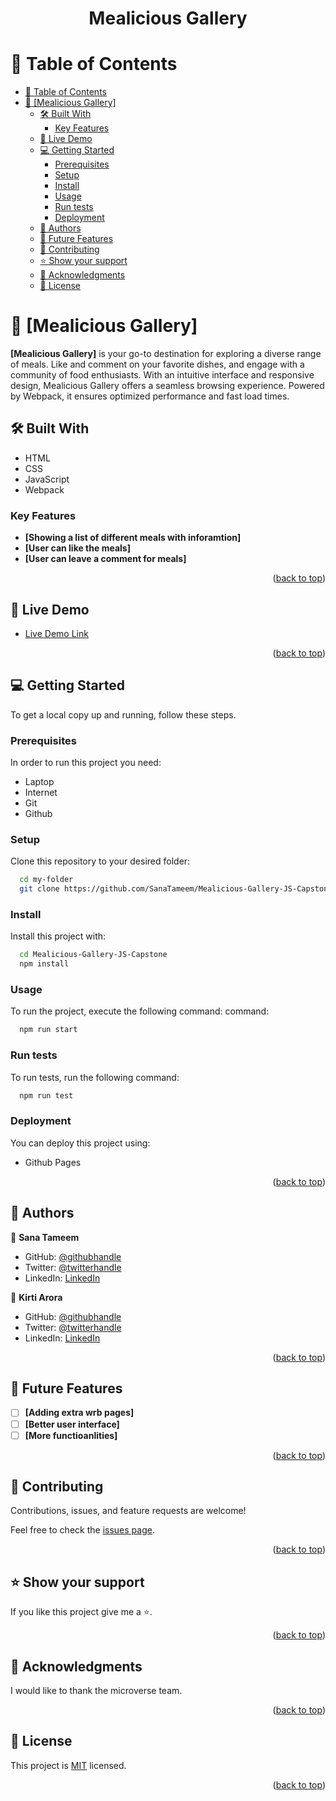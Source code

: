 <a name="readme-top"></a>

<div align="center">

  <h1><b>Mealicious Gallery</b></h1>

</div>

<!-- TABLE OF CONTENTS -->

# 📗 Table of Contents

- [📗 Table of Contents](#-table-of-contents)
- [📖 \[Mealicious Gallery\] ](#-mealicious-gallery-)
  - [🛠 Built With ](#-built-with-)
    - [Key Features ](#key-features-)
  - [🚀 Live Demo ](#-live-demo-)
  - [💻 Getting Started ](#-getting-started-)
    - [Prerequisites](#prerequisites)
    - [Setup](#setup)
    - [Install](#install)
    - [Usage](#usage)
    - [Run tests](#run-tests)
    - [Deployment](#deployment)
  - [👥 Authors ](#-authors-)
  - [🔭 Future Features ](#-future-features-)
  - [🤝 Contributing ](#-contributing-)
  - [⭐️ Show your support ](#️-show-your-support-)
  - [🙏 Acknowledgments ](#-acknowledgments-)
  - [📝 License ](#-license-)

<!-- PROJECT DESCRIPTION -->

# 📖 [Mealicious Gallery] <a name="about-project"></a>

**[Mealicious Gallery]** is your go-to destination for exploring a diverse range of meals. Like and comment on your favorite dishes, and engage with a community of food enthusiasts. With an intuitive interface and responsive design, Mealicious Gallery offers a seamless browsing experience. Powered by Webpack, it ensures optimized performance and fast load times.

## 🛠 Built With <a name="built-with"></a>
- HTML
- CSS
- JavaScript
- Webpack
<!-- Features -->

### Key Features <a name="key-features"></a>

- **[Showing a list of different meals with inforamtion]**
- **[User can like the meals]**
- **[User can leave a comment for meals]**

<p align="right">(<a href="#readme-top">back to top</a>)</p>

<!-- LIVE DEMO -->

## 🚀 Live Demo <a name="live-demo"></a>

- [Live Demo Link]()

<p align="right">(<a href="#readme-top">back to top</a>)</p>

<!-- GETTING STARTED -->

## 💻 Getting Started <a name="getting-started"></a>

To get a local copy up and running, follow these steps.

### Prerequisites

In order to run this project you need:
- Laptop
- Internet
- Git
- Github
### Setup

Clone this repository to your desired folder:

```sh
  cd my-folder
  git clone https://github.com/SanaTameem/Mealicious-Gallery-JS-Capstone.git
```
### Install

Install this project with:

```sh
  cd Mealicious-Gallery-JS-Capstone
  npm install
```
### Usage

To run the project, execute the following command:
 command:

```sh
  npm run start
```


### Run tests

To run tests, run the following command:

```sh
  npm run test
```
### Deployment

You can deploy this project using:

- Github Pages

<p align="right">(<a href="#readme-top">back to top</a>)</p>

<!-- AUTHORS -->

## 👥 Authors <a name="authors"></a>

👤 **Sana Tameem**

- GitHub: [@githubhandle](https://github.com/SanaTameem)
- Twitter: [@twitterhandle](https://twitter.com/sana_tameem)
- LinkedIn: [LinkedIn](http://linkedin.com/in/sana-tameem-a63b55240)

👤 **Kirti Arora**

- GitHub: [@githubhandle](https://github.com/kit0-0)
- Twitter: [@twitterhandle](https://twitter.com/_fame_k)
- LinkedIn: [LinkedIn](https://www.linkedin.com/in/kirti-arora-6a453813a)

<p align="right">(<a href="#readme-top">back to top</a>)</p>

<!-- FUTURE FEATURES -->

## 🔭 Future Features <a name="future-features"></a>

- [ ] **[Adding extra wrb pages]**
- [ ] **[Better user interface]**
- [ ] **[More functioanlities]**

<p align="right">(<a href="#readme-top">back to top</a>)</p>

<!-- CONTRIBUTING -->

## 🤝 Contributing <a name="contributing"></a>

Contributions, issues, and feature requests are welcome!

Feel free to check the [issues page](https://github.com/SanaTameem/Mealicious-Gallery/issues).

<p align="right">(<a href="#readme-top">back to top</a>)</p>

<!-- SUPPORT -->

## ⭐️ Show your support <a name="support"></a>

If you like this project give me a ⭐️.

<p align="right">(<a href="#readme-top">back to top</a>)</p>

<!-- ACKNOWLEDGEMENTS -->

## 🙏 Acknowledgments <a name="acknowledgements"></a>

I would like to thank the microverse team.

<p align="right">(<a href="#readme-top">back to top</a>)</p>

<!-- LICENSE -->

## 📝 License <a name="license"></a>

This project is [MIT](https://github.com/SanaTameem/Mealicious-Gallery/blob/dev/MIT.md) licensed.

<p align="right">(<a href="#readme-top">back to top</a>)</p>
